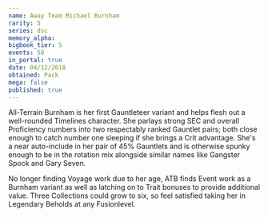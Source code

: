 ```yaml
---
name: Away Team Michael Burnham
rarity: 5
series: dsc
memory_alpha:
bigbook_tier: 5
events: 58
in_portal: true
date: 04/12/2018
obtained: Pack
mega: false
published: true
---
```


All-Terrain Burnham is her first Gauntleteer variant and helps flesh out a well-rounded Timelines character. She parlays strong SEC and overall Proficiency numbers into two respectably ranked Gauntlet pairs; both close enough to catch number one sleeping if she brings a Crit advantage. She's a near auto-include in her pair of 45% Gauntlets and is otherwise spunky enough to be in the rotation mix alongside similar names like Gangster Spock and Gary Seven.

No longer finding Voyage work due to her age, ATB finds Event work as a Burnham variant as well as latching on to Trait bonuses to provide additional value. Three Collections could grow to six, so feel satisfied taking her in Legendary Beholds at any Fusionlevel.
